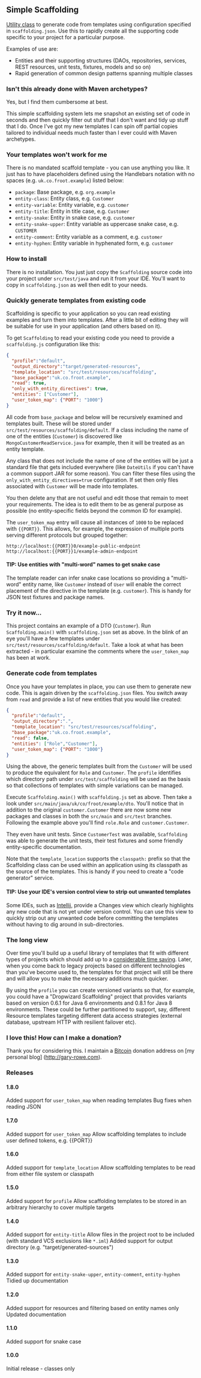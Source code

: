 ## Simple Scaffolding

[Utility class](https://raw.github.com/gary-rowe/SimpleScaffolding/master/src/test/java/Scaffolding.java) to generate code from templates using configuration specified in `scaffolding.json`.
Use this to rapidly create all the supporting code specific to your project for a particular purpose.

Examples of use are:

* Entities and their supporting structures (DAOs, repositories, services, REST resources, unit tests, fixtures,
models and so on)
* Rapid generation of common design patterns spanning multiple classes

### Isn't this already done with Maven archetypes?

Yes, but I find them cumbersome at best.

This simple scaffolding system lets me snapshot an existing set of code in seconds and then quickly filter out stuff that
I don't want and tidy up stuff that I do. Once I've got my new templates I can spin off partial copies tailored to
individual needs much faster than I ever could with Maven archetypes.

### Your templates won't work for me

There is no mandated scaffold template - you can use anything you like. It just has to have placeholders defined using
the Handlebars notation with no spaces (e.g. `uk.co.froot.example`) listed below:

* `package`: Base package, e.g. `org.example`
* `entity-class`: Entity class, e.g. `Customer`
* `entity-variable`: Entity variable, e.g. `customer`
* `entity-title`: Entity in title case, e.g. `Customer`
* `entity-snake`: Entity in snake case, e.g. `customer`
* `entity-snake-upper`: Entity variable as uppercase snake case, e.g. `CUSTOMER`</li>
* `entity-comment`: Entity variable as a comment, e.g. `customer`</li>
* `entity-hyphen`: Entity variable in hyphenated form, e.g. `customer`</li>

### How to install

There is no installation. You just just copy the `Scaffolding` source code into your project under `src/test/java` and
run it from your IDE. You'll want to copy in `scaffolding.json` as well then edit to your needs.

### Quickly generate templates from existing code

Scaffolding is specific to your application so you can read existing examples and turn them into templates. After
a little bit of editing they will be suitable for use in your application (and others based on it).

To get `Scaffolding` to read your existing code you need to provide a `scaffolding.js` configuration like this:

```json
{
  "profile":"default",
  "output_directory":"target/generated-resources",
  "template_location": "src/test/resources/scaffolding",
  "base_package":"uk.co.froot.example",
  "read": true,
  "only_with_entity_directives": true,
  "entities": ["Customer"],
  "user_token_map": {"PORT": "1000"}
}
```

All code from `base_package` and below will be recursively examined and templates built. These will be stored under
`src/test/resources/scaffolding/default`. If a class including the name of one of the entities (`Customer`) is discovered
like `MongoCustomerReadService.java` for example, then it will be treated as an entity template.

Any class that does not include the name of one of the entities will be just a standard file that gets included everywhere
(like `DateUtils` if you can't have a common support JAR for some reason). You can filter these files using the
`only_with_entity_directives=true` configuration. If set then only files associated with `Customer` will be made into
templates.

You then delete any that are not useful and edit those that remain to meet your requirements. The idea is to edit them
to be as general purpose as possible (no entity-specific fields beyond the common ID for example).

The `user_token_map` entry will cause all instances of `1000` to be replaced with `{{PORT}}`. This allows, for example,
the expression of multiple ports serving different protocols but grouped together:

```
http://localhost:{{PORT}}0/example-public-endpoint
http://localhost:{{PORT}}1/example-admin-endpoint
```

#### TIP: Use entities with "multi-word" names to get snake case

The template reader can infer snake case locations so providing a "multi-word" entity name, like `Customer`
instead of `User` will enable the correct placement of the directive in the template (e.g. `customer`). This is handy
for JSON test fixtures and package names.

### Try it now...

This project contains an example of a DTO (`Customer`). Run `Scaffolding.main()` with `scaffolding.json` set as
above. In the blink of an eye you'll have a few templates under `src/test/resources/scaffolding/default`. Take a look at what
 has been extracted - in particular examine the comments where the `user_token_map` has been at work.

### Generate code from templates

Once you have your templates in place, you can use them to generate new code. This is again driven by the `scaffolding.json`
files. You switch away from `read` and provide a list of new entities that you would like created:

```json
{
  "profile":"default",
  "output_directory":".",
  "template_location": "src/test/resources/scaffolding",
  "base_package":"uk.co.froot.example",
  "read": false,
  "entities": ["Role","Customer"],
  "user_token_map": {"PORT": "1000"}
}
```

Using the above, the generic templates built from the `Customer` will be used to produce the equivalent for `Role` and
`Customer`. The `profile` identifies which directory path under `src/test/scaffolding` will be used as the basis so that
collections of templates with simple variations can be managed.

Execute `Scaffolding.main()` with `scaffolding.js` set as above. Then take a look under
`src/main/java/uk/co/froot/example/dto`. You'll notice that in addition to the original `customer.Customer` there
are now some new packages and classes in both the `src/main` and `src/test` branches. Following the example above
you'll find `role.Role` and `customer.Customer`.

They even have unit tests. Since `CustomerTest` was available, `Scaffolding` was able to generate the unit tests,
their test fixtures and some friendly entity-specific documentation.

Note that the `template_location` supports the `classpath:` prefix so that the Scaffolding class can be used within an
application using its classpath as the source of the templates. This is handy if you need to create a "code generator" service.

#### TIP: Use your IDE's version control view to strip out unwanted templates

Some IDEs, such as [Intellij](http://programmers.stackexchange.com/questions/21987/how-is-intellij-better-than-eclipse), provide a Changes view which clearly highlights any new code that is not yet under
version control. You can use this view to quickly strip out any unwanted code before committing the templates without having to
dig around in sub-directories.

### The long view

Over time you'll build up a useful library of templates that fit with different types of projects which should add up to
a [considerable time saving](http://www.xkcd.com/1205/). Later, when you come back to legacy projects based on different
technologies than you've become used to, the templates for that project will still be there and will allow you to make
the necessary additions much quicker.

By using the `profile` you can create versioned variants so that, for example, you could have a "Dropwizard Scaffolding"
project that provides variants based on version 0.6.1 for Java 6 environments and 0.8.1 for Java 8 environments. These
could be further partitioned to support, say, different Resource templates targeting different data access strategies
(external database, upstream HTTP with resilient failover etc).

### I love this! How can I make a donation?

Thank you for considering this. I maintain a [Bitcoin](http://bitcoin.org) donation address on [my personal blog]
(http://gary-rowe.com).

### Releases

#### 1.8.0

Added support for `user_token_map` when reading templates
Bug fixes when reading JSON

#### 1.7.0

Added support for `user_token_map`
Allow scaffolding templates to include user defined tokens, e.g. {{PORT}}

#### 1.6.0

Added support for `template_location`
Allow scaffolding templates to be read from either file system or classpath

#### 1.5.0

Added support for `profile`
Allow scaffolding templates to be stored in an arbitrary hierarchy to cover multiple targets

#### 1.4.0

Added support for `entity-title`
Allow files in the project root to be included (with standard VCS exclusions like `*.iml`)
Added support for output directory (e.g. "target/generated-sources")

#### 1.3.0

Added support for `entity-snake-upper`, `entity-comment`, `entity-hyphen`
Tidied up documentation

#### 1.2.0

Added support for resources and filtering based on entity names only
Updated documentation

#### 1.1.0

Added support for snake case

#### 1.0.0

Initial release - classes only